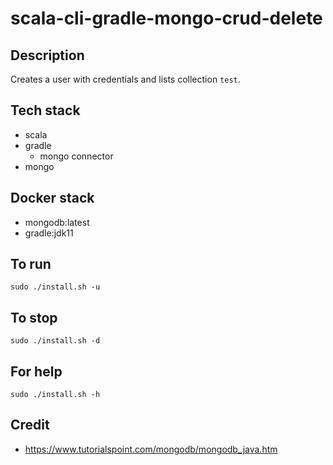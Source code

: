# scala-cli-gradle-mongo-crud-delete

## Description
Creates a user with credentials
and lists collection `test`.

## Tech stack
- scala
- gradle
  - mongo connector
- mongo

## Docker stack
- mongodb:latest
- gradle:jdk11

## To run
`sudo ./install.sh -u`

## To stop
`sudo ./install.sh -d`

## For help
`sudo ./install.sh -h`

## Credit
- https://www.tutorialspoint.com/mongodb/mongodb_java.htm
